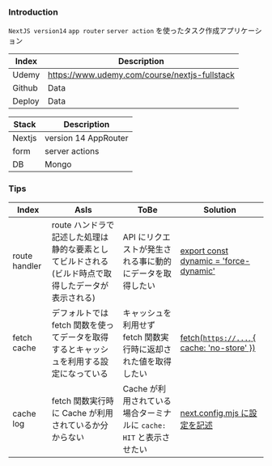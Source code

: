 ### Introduction

`NextJS version14` `app router` `server action` を使ったタスク作成アプリケーション

| Index  | Description                                   |
| ------ | --------------------------------------------- |
| Udemy  | https://www.udemy.com/course/nextjs-fullstack |
| Github | Data                                          |
| Deploy | Data                                          |

| Stack  | Description          |
| ------ | -------------------- |
| Nextjs | version 14 AppRouter |
| form   | server actions       |
| DB     | Mongo                |

### Tips

| Index         | AsIs                                                                                               | ToBe                                                               | Solution                                                                                                                             |
| ------------- | -------------------------------------------------------------------------------------------------- | ------------------------------------------------------------------ | ------------------------------------------------------------------------------------------------------------------------------------ |
| route handler | route ハンドラで記述した処理は静的な要素としてビルドされる(ビルド時点で取得したデータが表示される) | API にリクエストが発生される事に動的にデータを取得したい           | [export const dynamic = 'force-dynamic'](https://nextjs.org/docs/14/app/api-reference/file-conventions/route-segment-config#dynamic) |
| fetch cache   | デフォルトでは fetch 関数を使ってデータを取得するとキャッシュを利用する設定になっている            | キャッシュを利用せず fetch 関数実行時に返却された値を取得したい    | [fetch(`https://...`, { cache: 'no-store' })](https://nextjs.org/docs/14/app/api-reference/functions/fetch#optionscache)             |
| cache log     | fetch 関数実行時に Cache が利用されているか分からない                                              | Cache が利用されている場合ターミナルに `cache: HIT` と表示させたい | [next.config.mjs に設定を記述](https://nextjs.org/docs/app/api-reference/config/next-config-js/logging)                              |
